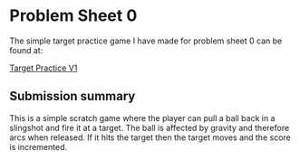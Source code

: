 # Problem Sheet 0

The simple target practice game I have made for problem sheet 0 can be found at:

[Target Practice V1](https://scratch.mit.edu/projects/1138203127)

## Submission summary

This is a simple scratch game where the player can pull a ball back in a slingshot and fire it at a target. The ball is affected by gravity and therefore arcs when released. If it hits the target then the target moves and the score is incremented.